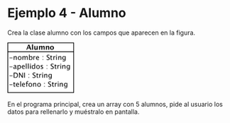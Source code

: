 # Ejemplo 4 - Alumno

Crea la clase alumno con los campos que aparecen en la figura. 

<img src="alumno.png" width="150" />

En el programa principal, crea un array con 5 alumnos, pide al usuario los datos para rellenarlo y muéstralo en pantalla.
